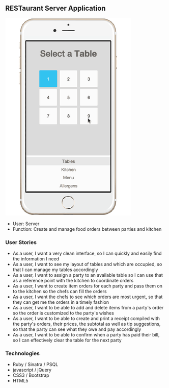 ## RESTaurant Server Application

![preview](demo3.gif)

- User: Server
- Function: Create and manage food orders between parties and kitchen

### User Stories
- As a user, I want a very clean interface, so I can quickly and easily find the information I need
- As a user, I want to see my layout of tables and which are occupied, so that I can manage my tables accordingly
- As a user, I want to assign a party to an available table so I can use that as a reference point with the kitchen to coordinate orders
- As a user, I want to create item orders for each party and pass them on to the kitchen so the chefs can fill the orders
- As a user, I want the chefs to see which orders are most urgent, so that they can get me the orders in a timely fashion
- As a user, I want to be able to add and delete items from a party's order so the order is customized to the party's wishes
- As a user, I want to be able to create and print a receipt compiled with the party's orders, their prices, the subtotal as well as tip suggestions, so that the party can see what they owe and pay accordingly
- As a user, I want to be able to confirm when a party has paid their bill, so I can effectively clear the table for the next party

### Technologies
- Ruby / Sinatra / PSQL
- javascript / jQuery
- CSS3 / Bootstrap
- HTML5
